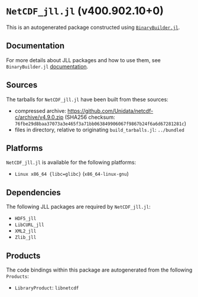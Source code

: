 # `NetCDF_jll.jl` (v400.902.10+0)

This is an autogenerated package constructed using [`BinaryBuilder.jl`](https://github.com/JuliaPackaging/BinaryBuilder.jl).

## Documentation

For more details about JLL packages and how to use them, see `BinaryBuilder.jl` [documentation](https://docs.binarybuilder.org/stable/jll/).

## Sources

The tarballs for `NetCDF_jll.jl` have been built from these sources:

* compressed archive: https://github.com/Unidata/netcdf-c/archive/v4.9.0.zip (SHA256 checksum: `76fbe29d8baa37073a3e465f3a71bb063849906067f9867b24f6a6d67281281c`)
* files in directory, relative to originating `build_tarballs.jl`: `../bundled`

## Platforms

`NetCDF_jll.jl` is available for the following platforms:

* `Linux x86_64 {libc=glibc}` (`x86_64-linux-gnu`)

## Dependencies

The following JLL packages are required by `NetCDF_jll.jl`:

* `HDF5_jll`
* `LibCURL_jll`
* `XML2_jll`
* `Zlib_jll`

## Products

The code bindings within this package are autogenerated from the following `Products`:

* `LibraryProduct`: `libnetcdf`
